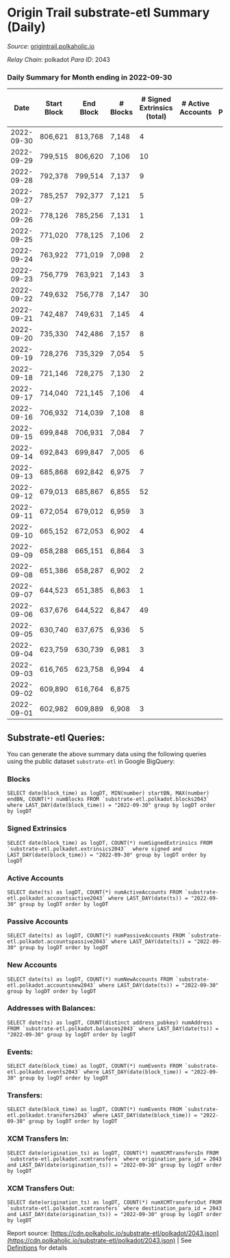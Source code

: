 # Origin Trail substrate-etl Summary (Daily)

_Source_: [origintrail.polkaholic.io](https://origintrail.polkaholic.io)

*Relay Chain*: polkadot
*Para ID*: 2043



### Daily Summary for Month ending in 2022-09-30


| Date | Start Block | End Block | # Blocks | # Signed Extrinsics (total) | # Active Accounts | # Passive | # New | # Addresses with Balances | # Events | # Transfers | # XCM Transfers In | # XCM Transfers Out | Issues | 
| ---- | ----------- | --------- | -------- | --------------------------- | ----------------- | --------- | ----- | ------------------------- | -------- | ----------- | ------------------ | ------------------- | ------ |
| 2022-09-30 | 806,621 | 813,768 | 7,148 | 4 |  |  |  | 2,986 | 14,452 | 116  |   |   |  |
| 2022-09-29 | 799,515 | 806,620 | 7,106 | 10 |  |  |  |  | 14,572 | 266  |   |   |  |
| 2022-09-28 | 792,378 | 799,514 | 7,137 | 9 |  |  |  |  | 14,624 | 263  |   |   |  |
| 2022-09-27 | 785,257 | 792,377 | 7,121 | 5 |  |  |  |  | 14,416 | 125  |   |   |  |
| 2022-09-26 | 778,126 | 785,256 | 7,131 | 1 |  |  |  |  | 14,304 | 29  |   |   |  |
| 2022-09-25 | 771,020 | 778,125 | 7,106 | 2 |  |  |  |  | 14,292 | 58  |   |   |  |
| 2022-09-24 | 763,922 | 771,019 | 7,098 | 2 |  |  |  |  | 14,275 | 58  |   |   |  |
| 2022-09-23 | 756,779 | 763,921 | 7,143 | 3 |  |  |  |  | 14,404 | 87  |   |   |  |
| 2022-09-22 | 749,632 | 756,778 | 7,147 | 30 |  |  |  |  | 14,777 | 205  |   |   |  |
| 2022-09-21 | 742,487 | 749,631 | 7,145 | 4 |  |  |  |  | 14,420 | 90  |   |   |  |
| 2022-09-20 | 735,330 | 742,486 | 7,157 | 8 |  |  |  |  | 14,624 | 233  |   |   |  |
| 2022-09-19 | 728,276 | 735,329 | 7,054 | 5 |  |  |  |  | 14,297 | 140  |   |   |  |
| 2022-09-18 | 721,146 | 728,275 | 7,130 | 2 |  |  |  |  | 14,340 | 59  |   |   |  |
| 2022-09-17 | 714,040 | 721,145 | 7,106 | 4 |  |  |  |  | 14,368 | 117  |   |   |  |
| 2022-09-16 | 706,932 | 714,039 | 7,108 | 8 |  |  |  |  | 14,476 | 186  |   |   |  |
| 2022-09-15 | 699,848 | 706,931 | 7,084 | 7 |  |  |  |  | 14,415 | 181  |   |   |  |
| 2022-09-14 | 692,843 | 699,847 | 7,005 | 6 |  |  |  |  | 14,222 | 154  |   |   |  |
| 2022-09-13 | 685,868 | 692,842 | 6,975 | 7 |  |  |  |  | 14,222 | 203  |   |   |  |
| 2022-09-12 | 679,013 | 685,867 | 6,855 | 52 |  |  |  |  | 14,560 | 377  |   |   |  |
| 2022-09-11 | 672,054 | 679,012 | 6,959 | 3 |  |  |  |  | 14,036 | 88  |   |   |  |
| 2022-09-10 | 665,152 | 672,053 | 6,902 | 4 |  |  |  |  | 13,963 | 119  |   |   |  |
| 2022-09-09 | 658,288 | 665,151 | 6,864 | 3 |  |  |  |  | 13,849 | 90  |   |   |  |
| 2022-09-08 | 651,386 | 658,287 | 6,902 | 2 |  |  |  |  | 13,884 | 58  |   |   |  |
| 2022-09-07 | 644,523 | 651,385 | 6,863 | 1 |  |  |  |  | 13,767 | 30  |   |   |  |
| 2022-09-06 | 637,676 | 644,522 | 6,847 | 49 |  |  |  |  | 14,307 | 170  |   |   |  |
| 2022-09-05 | 630,740 | 637,675 | 6,936 | 5 |  |  |  |  | 14,039 | 122  |   |   |  |
| 2022-09-04 | 623,759 | 630,739 | 6,981 | 3 |  |  |  |  | 14,079 | 87  |   |   |  |
| 2022-09-03 | 616,765 | 623,758 | 6,994 | 4 |  |  |  |  | 14,144 | 116  |   |   |  |
| 2022-09-02 | 609,890 | 616,764 | 6,875 |  |  |  |  |  | 13,754 |   |   |   |  |
| 2022-09-01 | 602,982 | 609,889 | 6,908 | 3 |  |  |  |  | 13,907 | 60  |   |   |  |

## Substrate-etl Queries:
You can generate the above summary data using the following queries using the public dataset `substrate-etl` in Google BigQuery:


### Blocks
```
SELECT date(block_time) as logDT, MIN(number) startBN, MAX(number) endBN, COUNT(*) numBlocks FROM `substrate-etl.polkadot.blocks2043`  where LAST_DAY(date(block_time)) = "2022-09-30" group by logDT order by logDT
```


### Signed Extrinsics
```
SELECT date(block_time) as logDT, COUNT(*) numSignedExtrinsics FROM `substrate-etl.polkadot.extrinsics2043`  where signed and LAST_DAY(date(block_time)) = "2022-09-30" group by logDT order by logDT
```


### Active Accounts
```
SELECT date(ts) as logDT, COUNT(*) numActiveAccounts FROM `substrate-etl.polkadot.accountsactive2043` where LAST_DAY(date(ts)) = "2022-09-30" group by logDT order by logDT
```


### Passive Accounts
```
SELECT date(ts) as logDT, COUNT(*) numPassiveAccounts FROM `substrate-etl.polkadot.accountspassive2043` where LAST_DAY(date(ts)) = "2022-09-30" group by logDT order by logDT
```


### New Accounts
```
SELECT date(ts) as logDT, COUNT(*) numNewAccounts FROM `substrate-etl.polkadot.accountsnew2043` where LAST_DAY(date(ts)) = "2022-09-30" group by logDT order by logDT
```


### Addresses with Balances:
```
SELECT date(ts) as logDT, COUNT(distinct address_pubkey) numAddress FROM `substrate-etl.polkadot.balances2043` where LAST_DAY(date(ts)) = "2022-09-30" group by logDT order by logDT
```


### Events:
```
SELECT date(block_time) as logDT, COUNT(*) numEvents FROM `substrate-etl.polkadot.events2043` where LAST_DAY(date(block_time)) = "2022-09-30" group by logDT order by logDT
```


### Transfers:
```
SELECT date(block_time) as logDT, COUNT(*) numEvents FROM `substrate-etl.polkadot.transfers2043` where LAST_DAY(date(block_time)) = "2022-09-30" group by logDT order by logDT
```


### XCM Transfers In:
```
SELECT date(origination_ts) as logDT, COUNT(*) numXCMTransfersIn FROM `substrate-etl.polkadot.xcmtransfers` where origination_para_id = 2043 and LAST_DAY(date(origination_ts)) = "2022-09-30" group by logDT order by logDT
```


### XCM Transfers Out:
```
SELECT date(origination_ts) as logDT, COUNT(*) numXCMTransfersOut FROM `substrate-etl.polkadot.xcmtransfers` where destination_para_id = 2043 and LAST_DAY(date(origination_ts)) = "2022-09-30" group by logDT order by logDT
```



Report source: [https://cdn.polkaholic.io/substrate-etl/polkadot/2043.json](https://cdn.polkaholic.io/substrate-etl/polkadot/2043.json) | See [Definitions](/DEFINITIONS.md) for details
